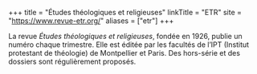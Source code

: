 +++
title = "Études théologiques et religieuses"
linkTitle = "ETR"
site = "https://www.revue-etr.org/"
aliases = ["etr"]
+++

La revue *Études théologiques et religieuses*, fondée en 1926, publie un numéro chaque trimestre. Elle est éditée par les facultés de l’IPT (Institut protestant de théologie) de Montpellier et Paris. Des hors-série et des dossiers sont régulièrement proposés.
